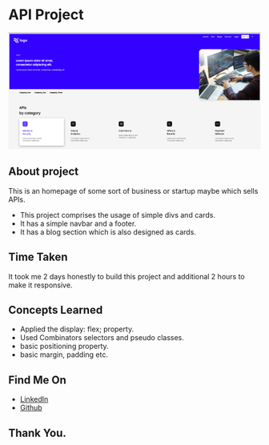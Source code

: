 # API Project

![API-project](./screen-shots/01.png)

## About project

This is an homepage of some sort of business or startup maybe which sells APIs.

 - This project comprises the usage of simple divs and cards.
 - It has a simple navbar and a footer.
 - It has a blog section which is also designed as cards.    

## Time Taken

It took me 2 days honestly to build this project and additional 2 hours to make it responsive.

## Concepts Learned

 - Applied the display: flex; property.
 - Used Combinators selectors and pseudo classes.
 - basic positioning property.
 - basic margin, padding etc.

## Find Me On

 - [LinkedIn](https://www.linkedin.com/in/varun-g-65282489)
 - [Github](https://github.com/varung735)

 ## Thank You.

